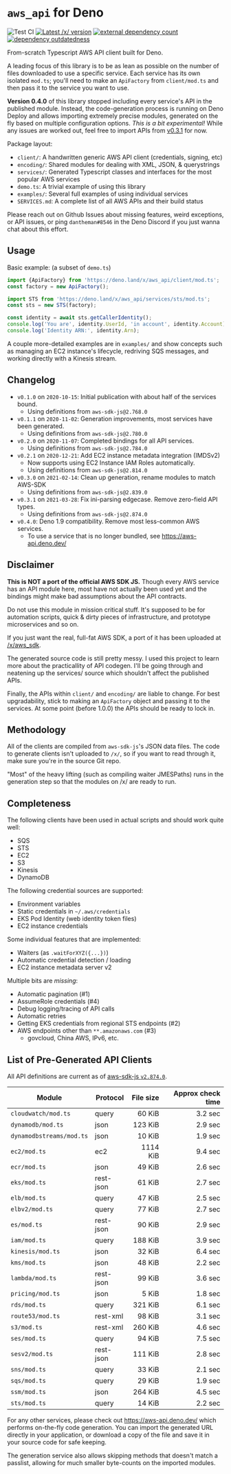 # `aws_api` for Deno

![Test CI](https://github.com/danopia/deno-aws_api/workflows/Deno%20CI/badge.svg?branch=main)
[![Latest /x/ version](https://img.shields.io/endpoint?url=https%3A%2F%2Fdeno-visualizer.danopia.net%2Fshields%2Flatest-version%2Fx%2Faws_api%2Fdemo.ts)][x-pkg]
[![external dependency count](https://img.shields.io/endpoint?url=https%3A%2F%2Fdeno-visualizer.danopia.net%2Fshields%2Fdep-count%2Fx%2Faws_api%2Fdemo.ts)][dep-vis]
[![dependency outdatedness](https://img.shields.io/endpoint?url=https%3A%2F%2Fdeno-visualizer.danopia.net%2Fshields%2Fupdates%2Fx%2Faws_api%2Fdemo.ts)][dep-vis]

[x-pkg]: https://deno.land/x/aws_api
[dep-vis]: https://deno-visualizer.danopia.net/dependencies-of/https/deno.land/x/aws_api/demo.ts


From-scratch Typescript AWS API client built for Deno.

A leading focus of this library is to be as lean as possible
on the number of files downloaded to use a specific service.
Each service has its own isolated `mod.ts`;
you'll need to make an `ApiFactory` from `client/mod.ts`
and then pass it to the service you want to use.

**Version 0.4.0** of this library stopped
including every service's API in the published module.
Instead, the code-generation process is running on Deno Deploy
and allows importing extremely precise modules,
generated on the fly based on multiple configuration options.
*This is a bit experimental!*
While any issues are worked out, feel free to import APIs
from [v0.3.1](https://deno.land/x/aws_api@v0.3.1) for now.

Package layout:

* `client/`: A handwritten generic AWS API client (credentials, signing, etc)
* `encoding/`: Shared modules for dealing with XML, JSON, & querystrings
* `services/`: Generated Typescript classes and interfaces for the most popular AWS services
* `demo.ts`: A trivial example of using this library
* `examples/`: Several full examples of using individual services
* `SERVICES.md`: A complete list of all AWS APIs and their build status

Please reach out on Github Issues about missing features, weird exceptions, or API issues,
or ping `dantheman#8546` in the Deno Discord if you just wanna chat about this effort.

## Usage

Basic example: (a subset of `demo.ts`)

```typescript
import {ApiFactory} from 'https://deno.land/x/aws_api/client/mod.ts';
const factory = new ApiFactory();

import STS from 'https://deno.land/x/aws_api/services/sts/mod.ts';
const sts = new STS(factory);

const identity = await sts.getCallerIdentity();
console.log('You are', identity.UserId, 'in account', identity.Account);
console.log('Identity ARN:', identity.Arn);
```

A couple more-detailed examples are in `examples/` and show concepts such as
managing an EC2 instance's lifecycle, redriving SQS messages,
and working directly with a Kinesis stream.

## Changelog

* `v0.1.0` on `2020-10-15`: Initial publication with about half of the services bound.
  * Using definitions from `aws-sdk-js@2.768.0`
* `v0.1.1` on `2020-11-02`: Generation improvements, most services have been generated.
  * Using definitions from `aws-sdk-js@2.780.0`
* `v0.2.0` on `2020-11-07`: Completed bindings for all API services.
  * Using definitions from `aws-sdk-js@2.784.0`
* `v0.2.1` on `2020-12-21`: Add EC2 instance metadata integration (IMDSv2)
  * Now supports using EC2 Instance IAM Roles automatically.
  * Using definitions from `aws-sdk-js@2.814.0`
* `v0.3.0` on `2021-02-14`: Clean up generation, rename modules to match AWS-SDK
  * Using definitions from `aws-sdk-js@2.839.0`
* `v0.3.1` on `2021-03-28`: Fix ini-parsing edgecase. Remove zero-field API types.
  * Using definitions from `aws-sdk-js@2.874.0`
* `v0.4.0`: Deno 1.9 compatibility. Remove most less-common AWS services.
  * To use a service that is no longer bundled, see https://aws-api.deno.dev/

## Disclaimer

**This is NOT a port of the official AWS SDK JS.**
Though every AWS service has an API module here,
most have not actually been used yet
and the bindings might make bad assumptions about the API contracts.

Do not use this module in mission critical stuff.
It's supposed to be for automation scripts,
quick & dirty pieces of infrastructure,
and prototype microservices and so on.

If you just want the real, full-fat AWS SDK,
a port of it has been uploaded at
[/x/aws_sdk](https://deno.land/x/aws_sdk).

The generated source code is still pretty messy.
I used this project to learn more about the practicallity of API codegen.
I'll be going through and neatening up the services/ source
which shouldn't affect the published APIs.

Finally, the APIs within `client/` and `encoding/` are liable to change.
For best upgradability, stick to making an `ApiFactory` object
and passing it to the services.
At some point (before 1.0.0) the APIs should be ready to lock in.

## Methodology

All of the clients are compiled from `aws-sdk-js`'s JSON data files.
The code to generate clients isn't uploaded to `/x/`,
so if you want to read through it, make sure you're in the source Git repo.

"Most" of the heavy lifting (such as compiling waiter JMESPaths)
runs in the generation step so that the modules on /x/ are ready to run.

## Completeness

The following clients have been used in actual scripts
and should work quite well:

* SQS
* STS
* EC2
* S3
* Kinesis
* DynamoDB

The following credential sources are supported:

* Environment variables
* Static credentials in `~/.aws/credentials`
* EKS Pod Identity (web identity token files)
* EC2 instance credentials

Some individual features that are implemented:

* Waiters (as `.waitForXYZ({...})`)
* Automatic credential detection / loading
* EC2 instance metadata server v2

Multiple bits are *missing*:

* Automatic pagination (#1)
* AssumeRole credentials (#4)
* Debug logging/tracing of API calls
* Automatic retries
* Getting EKS credentials from regional STS endpoints (#2)
* AWS endpoints other than `**.amazonaws.com` (#3)
    * govcloud, China AWS, IPv6, etc.

## List of Pre-Generated API Clients

[//]: # (Generated Content Barrier)

All API definitions are current as of [aws-sdk-js `v2.874.0`](https://github.com/aws/aws-sdk-js/releases/tag/v2.874.0).

| Module | Protocol | File size | Approx check time |
| --- | --- | ---: | ---: |
| `cloudwatch/mod.ts` | query | 60 KiB | 3.2 sec |
| `dynamodb/mod.ts` | json | 123 KiB | 2.9 sec |
| `dynamodbstreams/mod.ts` | json | 10 KiB | 1.9 sec |
| `ec2/mod.ts` | ec2 | 1114 KiB | 9.4 sec |
| `ecr/mod.ts` | json | 49 KiB | 2.6 sec |
| `eks/mod.ts` | rest-json | 61 KiB | 2.7 sec |
| `elb/mod.ts` | query | 47 KiB | 2.5 sec |
| `elbv2/mod.ts` | query | 77 KiB | 2.7 sec |
| `es/mod.ts` | rest-json | 90 KiB | 2.9 sec |
| `iam/mod.ts` | query | 188 KiB | 3.9 sec |
| `kinesis/mod.ts` | json | 32 KiB | 6.4 sec |
| `kms/mod.ts` | json | 48 KiB | 2.2 sec |
| `lambda/mod.ts` | rest-json | 99 KiB | 3.6 sec |
| `pricing/mod.ts` | json | 5 KiB | 1.8 sec |
| `rds/mod.ts` | query | 321 KiB | 6.1 sec |
| `route53/mod.ts` | rest-xml | 98 KiB | 3.1 sec |
| `s3/mod.ts` | rest-xml | 260 KiB | 4.6 sec |
| `ses/mod.ts` | query | 94 KiB | 7.5 sec |
| `sesv2/mod.ts` | rest-json | 111 KiB | 2.8 sec |
| `sns/mod.ts` | query | 33 KiB | 2.1 sec |
| `sqs/mod.ts` | query | 29 KiB | 1.9 sec |
| `ssm/mod.ts` | json | 264 KiB | 4.5 sec |
| `sts/mod.ts` | query | 14 KiB | 2.2 sec |

[//]: # (Generated Content Barrier)

For any other services, please check out https://aws-api.deno.dev/
which performs on-the-fly code generation.
You can import the generated URL directly in your application,
or download a copy of the file and save it in your source code for safe keeping.

The generation service also allows skipping methods that doesn't match a passlist,
allowing for much smaller byte-counts on the imported modules.
